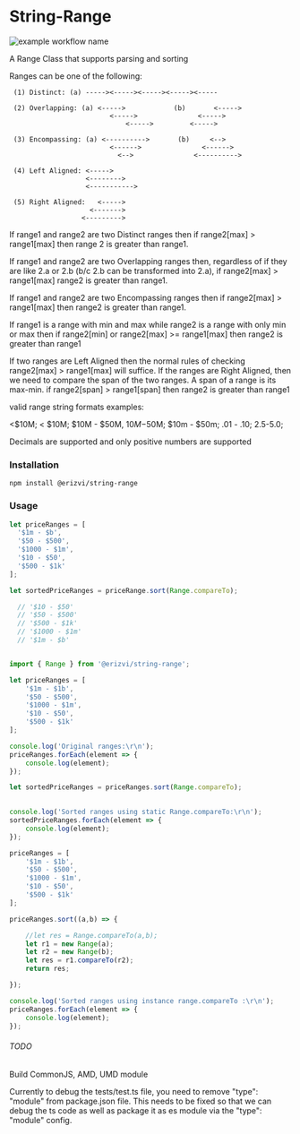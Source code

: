 # String-Range
![example workflow name](https://github.com/erizvi/Range/workflows/build_nodejs_ci/badge.svg)

A Range Class that supports parsing and sorting

Ranges can be one of the following:
  ```
   (1) Distinct: (a) -----><-----><-----><-----><-----
 
   (2) Overlapping: (a) <----->            (b)       <----->
                           <----->               <----->
                               <----->         <----->
   
   (3) Encompassing: (a) <---------->       (b)     <-->
                           <------>               <------>
                             <-->               <---------->
  
   (4) Left Aligned: <----->
                     <-------->
                     <----------->
  
   (5) Right Aligned:   <----->
                      <------->
                    <--------->
   ```     
   If range1 and range2 are two Distinct ranges then if range2[max] > range1[max] then
   range 2 is greater than range1.
  
   If range1 and range2 are two Overlapping ranges then, regardless of if they are
   like 2.a or 2.b (b/c 2.b can be transformed into 2.a), if range2[max] > range1[max]
   range2 is greater than range1.
  
   If range1 and range2 are two Encompassing ranges then if range2[max] > range1[max] then
   range2 is greater than range1.
  
   If range1 is a range with min and max while range2 is a range with only min or max then
   if range2[min] or range2[max] >= range1[max] then range2 is greater than range1
  
  
   If two ranges are Left Aligned then the normal rules of checking range2[max] > range1[max]
   will suffice. If the ranges are Right Aligned, then we need to compare the span of the 
   two ranges. A span of a range is its max-min. if range2[span] > range1[span] then
   range2 is greater than range1
  
   valid range string formats examples:
  
   <$10M; < $10M; $10M - $50M, $10M-$50M; $10m - $50m;
   .01 - .10; 2.5-5.0; 
  
   Decimals are supported and only positive numbers are supported
 
 ### Installation
 ```
 npm install @erizvi/string-range 
 ```

 ### Usage

```javascript
let priceRanges = [
  '$1m - $b',
  '$50 - $500',
  '$1000 - $1m',
  '$10 - $50',
  '$500 - $1k'
];

let sortedPriceRanges = priceRange.sort(Range.compareTo);

  // '$10 - $50'
  // '$50 - $500'
  // '$500 - $1k'
  // '$1000 - $1m'
  // '$1m - $b'
```

```javascript

import { Range } from '@erizvi/string-range';

let priceRanges = [
    '$1m - $1b',
    '$50 - $500',
    '$1000 - $1m',
    '$10 - $50',
    '$500 - $1k'
];

console.log('Original ranges:\r\n');
priceRanges.forEach(element => {
    console.log(element);
});

let sortedPriceRanges = priceRanges.sort(Range.compareTo);

  
console.log('Sorted ranges using static Range.compareTo:\r\n');
sortedPriceRanges.forEach(element => {
    console.log(element);
});

priceRanges = [
    '$1m - $1b',
    '$50 - $500',
    '$1000 - $1m',
    '$10 - $50',
    '$500 - $1k'
];

priceRanges.sort((a,b) => {

    //let res = Range.compareTo(a,b);
    let r1 = new Range(a);
    let r2 = new Range(b);
    let res = r1.compareTo(r2);
    return res;

});

console.log('Sorted ranges using instance range.compareTo :\r\n');
priceRanges.forEach(element => {
    console.log(element);
});
```
  
###### TODO
Build CommonJS, AMD, UMD module

Currently to debug the tests/test.ts file, you need to remove
"type": "module" from package.json file. This needs to be fixed
so that we can debug the ts code as well as package it as es module
via the "type": "module" config. 
